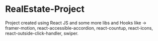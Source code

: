 # RealEstate-Project

Project created using React JS and some more libs and Hooks like -> framer-motion, react-accessible-accordion, react-countup, react-icons, react-outside-click-handler, swiper.

